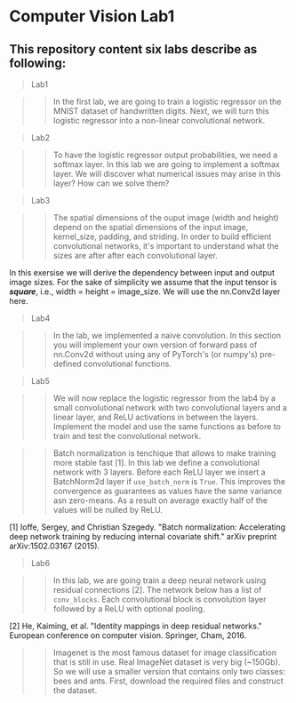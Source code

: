 # Computer Vision Lab1

## This repository content six labs describe as following:

> Lab1

>> In the first lab, we are going to train a logistic regressor on the MNIST dataset of handwritten digits. Next, we will turn this logistic regressor into a non-linear convolutional network.

> Lab2

>> To have the logistic regressor output probabilities, we need a softmax layer. In this lab we are going to implement a softmax layer. We will discover what numerical issues may arise in this layer? How can we solve them?

> Lab3

>> The spatial dimensions of the ouput image (width and height) depend on the spatial dimensions of the input image, kernel_size, padding, and striding. In order to build efficient convolutional networks, it's important to understand what the sizes are after after each convolutional layer.

In this exersise we will derive the dependency between input and output image sizes. For the sake of simplicity we assume that the input tensor is **_square_**, i.e., width = height = image_size. We will use the nn.Conv2d layer here.

> Lab4

>> In the lab, we implemented a naive convolution. In this section you will implement your own version of forward pass of nn.Conv2d without using any of PyTorch's (or numpy's) pre-defined convolutional functions.

> Lab5

>> We will now replace the logistic regressor from the lab4 by a small convolutional network with two convolutional layers and a linear layer, and ReLU activations in between the layers. Implement the model and use the same functions as before to train and test the convolutional network.

>> Batch normalization is tenchique that allows to make training more stable fast [1]. In this lab we define a convolutional network with 3 layers. Before each ReLU layer we insert a BatchNorm2d layer if `use_batch_norm` is `True`. This improves the convergence as guarantees as values have the same variance asn zero-means. As a result on average exactly half of the values will be nulled by ReLU.

[1] Ioffe, Sergey, and Christian Szegedy. "Batch normalization: Accelerating deep network training by reducing internal covariate shift." arXiv preprint arXiv:1502.03167 (2015).

> Lab6

>> In this lab, we are going train a deep neural network using residual connections [2]. The network below has a list of `conv_blocks`. Each convolutional block is convolution layer followed by a ReLU with optional pooling.

[2] He, Kaiming, et al. "Identity mappings in deep residual networks." European conference on computer vision. Springer, Cham, 2016.

>> Imagenet is the most famous dataset for image classification that is still in use. Real ImageNet dataset is very big (~150Gb). So we will use a smaller version that contains only two classes: bees and ants. First, download the required files and construct the dataset.
